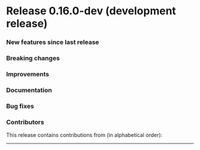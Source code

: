 # Release 0.16.0-dev (development release)

### New features since last release

### Breaking changes

### Improvements

### Documentation

### Bug fixes

### Contributors

This release contains contributions from (in alphabetical order):

---
